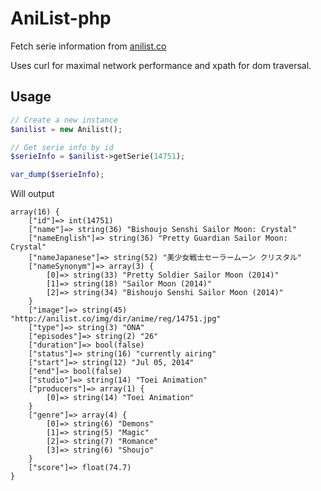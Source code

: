 AniList-php
===================
Fetch serie information from [anilist.co](https://anilist.co/)

Uses curl for maximal network performance and xpath for dom traversal.

## Usage

```php
// Create a new instance
$anilist = new Anilist();

// Get serie info by id
$serieInfo = $anilist->getSerie(14751);

var_dump($serieInfo);
```

Will output
```
array(16) {
    ["id"]=> int(14751)
    ["name"]=> string(36) "Bishoujo Senshi Sailor Moon: Crystal"
    ["nameEnglish"]=> string(36) "Pretty Guardian Sailor Moon: Crystal"
    ["nameJapanese"]=> string(52) "美少女戦士セーラームーン クリスタル"
    ["nameSynonym"]=> array(3) {
        [0]=> string(33) "Pretty Soldier Sailor Moon (2014)"
        [1]=> string(18) "Sailor Moon (2014)"
        [2]=> string(34) "Bishoujo Senshi Sailor Moon (2014)"
    }
    ["image"]=> string(45) "http://anilist.co/img/dir/anime/reg/14751.jpg"
    ["type"]=> string(3) "ONA"
    ["episodes"]=> string(2) "26"
    ["duration"]=> bool(false)
    ["status"]=> string(16) "currently airing"
    ["start"]=> string(12) "Jul 05, 2014"
    ["end"]=> bool(false)
    ["studio"]=> string(14) "Toei Animation"
    ["producers"]=> array(1) {
        [0]=> string(14) "Toei Animation"
    }
    ["genre"]=> array(4) {
        [0]=> string(6) "Demons"
        [1]=> string(5) "Magic"
        [2]=> string(7) "Romance"
        [3]=> string(6) "Shoujo"
    }
    ["score"]=> float(74.7)
}
```